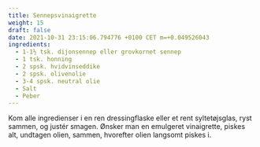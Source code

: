 ```yaml
---
title: Sennepsvinaigrette
weight: 15
draft: false
date: 2021-10-31 23:15:06.794776 +0100 CET m=+0.049526043
ingredients:
  - 1-1½ tsk. dijonsennep eller grovkornet sennep
  - 1 tsk. honning
  - 2 spsk. hvidvinseddike
  - 2 spsk. olivenolie
  - 3-4 spsk. neutral olie
  - Salt
  - Peber
---
```




Kom alle ingredienser i en ren dressingflaske eller et rent
syltetøjsglas, ryst sammen, og justér smagen. Ønsker man en emulgeret
vinaigrette, piskes alt, undtagen olien, sammen, hvorefter olien
langsomt piskes i.

